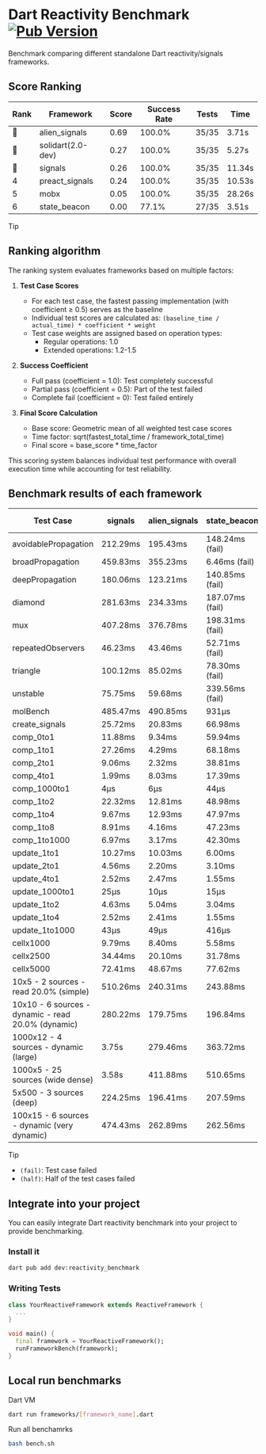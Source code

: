 # Dart Reactivity Benchmark [![Pub Version](https://img.shields.io/pub/v/reactivity_benchmark)](https://pub.dev/packages/reactivity_benchmark)

Benchmark comparing different standalone Dart reactivity/signals frameworks.

## Score Ranking

<!-- ranking start -->
| Rank | Framework | Score | Success Rate | Tests | Time |
|------|-----------|-------|--------------|-------|------|
| 🥇 | alien_signals | 0.69 | 100.0% | 35/35 | 3.71s |
| 🥈 | solidart(2.0-dev) | 0.27 | 100.0% | 35/35 | 5.27s |
| 🥉 | signals | 0.26 | 100.0% | 35/35 | 11.34s |
| 4 | preact_signals | 0.24 | 100.0% | 35/35 | 10.53s |
| 5 | mobx | 0.05 | 100.0% | 35/35 | 28.26s |
| 6 | state_beacon | 0.00 | 77.1% | 27/35 | 3.51s |

<!-- ranking end -->

> [!TIP]
> ## Ranking algorithm
>
> The ranking system evaluates frameworks based on multiple factors:
>
> 1. **Test Case Scores**
>    - For each test case, the fastest passing implementation (with coefficient ≥ 0.5) serves as the baseline
>    - Individual test scores are calculated as: `(baseline_time / actual_time) * coefficient * weight`
>    - Test case weights are assigned based on operation types:
>      - Regular operations: 1.0
>      - Extended operations: 1.2-1.5
>
> 2. **Success Coefficient**
>    - Full pass (coefficient = 1.0): Test completely successful
>    - Partial pass (coefficient = 0.5): Part of the test failed
>    - Complete fail (coefficient = 0): Test failed entirely
>
> 3. **Final Score Calculation**
>    - Base score: Geometric mean of all weighted test case scores
>    - Time factor: sqrt(fastest_total_time / framework_total_time)
>    - Final score = base_score * time_factor
>
> This scoring system balances individual test performance with overall execution time while accounting for test reliability.

## Benchmark results of each framework

<!-- test-case start -->
| Test Case | signals | alien_signals | state_beacon | solidart(2.0-dev) | preact_signals | mobx |
|---|---|---|---|---|---|---|
| avoidablePropagation | 212.29ms | 195.43ms | 148.24ms (fail) | 261.99ms | 201.14ms | 2.38s |
| broadPropagation | 459.83ms | 355.23ms | 6.46ms (fail) | 486.25ms | 457.50ms | 4.47s |
| deepPropagation | 180.06ms | 123.21ms | 140.85ms (fail) | 164.13ms | 178.55ms | 1.54s |
| diamond | 281.63ms | 234.33ms | 187.07ms (fail) | 351.18ms | 282.09ms | 2.43s |
| mux | 407.28ms | 376.78ms | 198.31ms (fail) | 427.57ms | 392.63ms | 1.90s |
| repeatedObservers | 46.23ms | 43.46ms | 52.71ms (fail) | 81.27ms | 41.25ms | 233.20ms |
| triangle | 100.12ms | 85.02ms | 78.30ms (fail) | 114.94ms | 101.34ms | 799.57ms |
| unstable | 75.75ms | 59.68ms | 339.56ms (fail) | 94.57ms | 74.40ms | 348.52ms |
| molBench | 485.47ms | 490.85ms | 931μs | 495.76ms | 486.57ms | 583.36ms |
| create_signals | 25.72ms | 20.83ms | 66.98ms | 78.23ms | 5.42ms | 73.84ms |
| comp_0to1 | 11.88ms | 9.34ms | 59.94ms | 26.26ms | 17.72ms | 25.51ms |
| comp_1to1 | 27.26ms | 4.29ms | 68.18ms | 42.79ms | 12.76ms | 32.62ms |
| comp_2to1 | 9.06ms | 2.32ms | 38.81ms | 24.32ms | 17.70ms | 19.14ms |
| comp_4to1 | 1.99ms | 8.03ms | 17.39ms | 14.66ms | 12.69ms | 27.91ms |
| comp_1000to1 | 4μs | 6μs | 44μs | 15μs | 4μs | 15μs |
| comp_1to2 | 22.32ms | 12.81ms | 48.98ms | 33.37ms | 29.11ms | 40.53ms |
| comp_1to4 | 9.67ms | 12.93ms | 47.97ms | 14.47ms | 22.51ms | 26.59ms |
| comp_1to8 | 8.91ms | 4.16ms | 47.23ms | 21.63ms | 12.33ms | 24.53ms |
| comp_1to1000 | 6.97ms | 3.17ms | 42.30ms | 14.28ms | 9.63ms | 15.38ms |
| update_1to1 | 10.27ms | 10.03ms | 6.00ms | 16.32ms | 8.32ms | 28.58ms |
| update_2to1 | 4.56ms | 2.20ms | 3.10ms | 9.17ms | 4.42ms | 10.70ms |
| update_4to1 | 2.52ms | 2.47ms | 1.55ms | 4.11ms | 2.07ms | 7.60ms |
| update_1000to1 | 25μs | 10μs | 15μs | 40μs | 20μs | 68μs |
| update_1to2 | 4.63ms | 5.04ms | 3.04ms | 8.41ms | 4.07ms | 13.36ms |
| update_1to4 | 2.52ms | 2.41ms | 1.55ms | 4.10ms | 2.06ms | 6.32ms |
| update_1to1000 | 43μs | 49μs | 416μs | 148μs | 1.61ms | 175μs |
| cellx1000 | 9.79ms | 8.40ms | 5.58ms | 16.47ms | 10.12ms | 77.88ms |
| cellx2500 | 34.44ms | 20.10ms | 31.78ms | 46.94ms | 28.62ms | 279.48ms |
| cellx5000 | 72.41ms | 48.67ms | 77.62ms | 92.72ms | 81.62ms | 648.70ms |
| 10x5 - 2 sources - read 20.0% (simple) | 510.26ms | 240.31ms | 243.88ms | 353.67ms | 524.44ms | 2.11s |
| 10x10 - 6 sources - dynamic - read 20.0% (dynamic) | 280.22ms | 179.75ms | 196.84ms | 247.83ms | 292.34ms | 1.60s |
| 1000x12 - 4 sources - dynamic (large) | 3.75s | 279.46ms | 363.72ms | 469.56ms | 3.75s | 2.04s |
| 1000x5 - 25 sources (wide dense) | 3.58s | 411.88ms | 510.65ms | 607.65ms | 2.74s | 3.55s |
| 5x500 - 3 sources (deep) | 224.25ms | 196.41ms | 207.59ms | 254.85ms | 249.44ms | 1.16s |
| 100x15 - 6 sources - dynamic (very dynamic) | 474.43ms | 262.89ms | 262.56ms | 392.71ms | 473.91ms | 1.77s |

<!-- test-case end -->

> [!TIP]
> - `(fail)`: Test case failed
> - `(half)`: Half of the test cases failed

## Integrate into your project

You can easily integrate Dart reactivity benchmark into your project to provide benchmarking.

### Install it

```bash
dart pub add dev:reactivity_benchmark
```

### Writing Tests

```dart
class YourReactiveFramework extends ReactiveFramework {
  ...
}

void main() {
  final framework = YourReactiveFramework();
  runFrameworkBench(framework);
}
```

## Local run benchmarks

Dart VM
```bash
dart run frameworks/[framework_name].dart
```

Run all benchamrks
```bash
bash bench.sh
```
